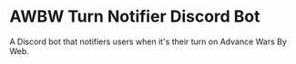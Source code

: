 # AWBW Turn Notifier Discord Bot
A Discord bot that notifiers users when it's their turn on Advance Wars By Web.
